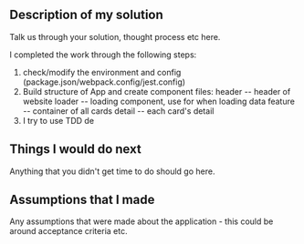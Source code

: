 ## Description of my solution

Talk us through your solution, thought process etc here.

I completed the work through the following steps:
1. check/modify the environment and config (package.json/webpack.config/jest.config)
2. Build structure of App and create component files:
   header -- header of website
   loader -- loading component, use for when loading data
   feature -- container of all cards
   detail -- each card's detail
3. I try to use TDD de

## Things I would do next

Anything that you didn't get time to do should go here.

## Assumptions that I made

Any assumptions that were made about the application - this could be around acceptance criteria etc.
